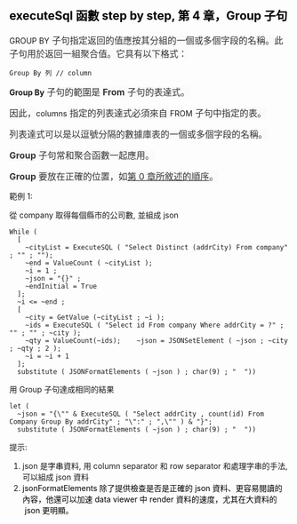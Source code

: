 <h2><span style="color: rgb(0, 0, 0);">executeSql 函數 step by step, 第 4 章，Group 子句</span></h2><p>GROUP BY<span style="color: rgb(51, 51, 51); background-color: rgb(250, 250, 250); font-size: 16px;"> 子句指定返回的值應按其分組的一個或多個字段的名稱。此子句用於返回一組聚合值。它具有以下格式：</span></p><pre style="text-align: start;"><code>Group By 列 // column</code></pre><p><strong>Group By</strong><span style="color: rgb(51, 51, 51); background-color: rgb(250, 250, 250); font-size: 16px;"> 子句的範圍是 </span><span style="color: rgb(51, 51, 51); background-color: rgb(250, 250, 250); font-size: 16px;"><strong>From</strong></span><span style="color: rgb(51, 51, 51); background-color: rgb(250, 250, 250); font-size: 16px;"> 子句的表達式。</span></p><p><span style="color: rgb(51, 51, 51); background-color: rgb(250, 250, 250); font-size: 16px;">因此，</span>columns<span style="color: rgb(51, 51, 51); background-color: rgb(250, 250, 250); font-size: 16px;"> 指定的列表達式必須來自 </span>FROM<span style="color: rgb(51, 51, 51); background-color: rgb(250, 250, 250); font-size: 16px;"> 子句中指定的表。</span></p><p><span style="color: rgb(51, 51, 51); background-color: rgb(250, 250, 250); font-size: 16px;">列表達式可以是以逗號分隔的數據庫表的一個或多個字段的名稱。</span></p><p><span style="color: rgb(51, 51, 51); background-color: rgb(250, 250, 250); font-size: 16px;"><strong>Group</strong></span><span style="color: rgb(51, 51, 51); background-color: rgb(250, 250, 250); font-size: 16px;"> 子句常和聚合函數一起應用。</span></p><p><span style="color: rgb(51, 51, 51); background-color: rgb(250, 250, 250); font-size: 16px;"><strong>Group</strong></span><span style="color: rgb(51, 51, 51); background-color: rgb(250, 250, 250); font-size: 16px;"> 要放在正確的位置，如</span><a href="https://github.com/jsl-liao/fm3275.github.io/blob/main/filemaker%20executeSql%20function/executeSql%20%E5%87%BD%E6%95%B8%20step%20by%20step%2C%20%E7%AC%AC%200%20%E7%AB%A0.md" target="_blank"><span style="color: rgb(51, 51, 51); background-color: rgb(250, 250, 250); font-size: 16px;">第 0 章所敘述的順序</span></a><span style="color: rgb(51, 51, 51); background-color: rgb(250, 250, 250); font-size: 16px;">。</span></p><p>範例 1:</p><p>從 company 取得每個縣市的公司數, 並組成 json</p><pre><code >While (  
  [    
    ~cityList = ExecuteSQL ( "Select Distinct (addrCity) From company" ; "" ; "");    
    ~end = ValueCount ( ~cityList );    
    ~i = 1 ;    
    ~json = "{}" ;    
    ~endInitial = True  
  ];  
  ~i &lt;= ~end ;  
  [    
    ~city = GetValue (~cityList ; ~i );    
    ~ids = ExecuteSQL ( "Select id From company Where addrCity = ?" ; "" ; "" ; ~city );    
    ~qty = ValueCount(~ids);    ~json = JSONSetElement ( ~json ; ~city ; ~qty ; 2 );    
    ~i = ~i + 1  
  ];  
  substitute ( JSONFormatElements ( ~json ) ; char(9) ; "  "))</code></pre><p>用 Group 子句達成相同的結果</p><pre><code >let (  
  ~json = "{\"" & ExecuteSQL ( "Select addrCity , count(id) From Company Group By addrCity" ; "\":" ; ",\"" ) & "}";  
  substitute ( JSONFormatElements ( ~json ) ; char(9) ; "  "))</code></pre><p>提示:</p><ol><li> json 是<span style="color: rgb(0, 0, 0);">字串</span>資料, 用 column separator 和 row separator 和處理字串的手法, 可以組成 json 資料</li><li><span style="color: rgb(0, 0, 0);">jsonFormatElements 除了提供檢查是否是正確的 json 資料、更容易閱讀的內容，他還可以加速 data viewer 中 render 資料的速度，尤其在大資料的 &nbsp;json 更明顯。</span></li></ol>